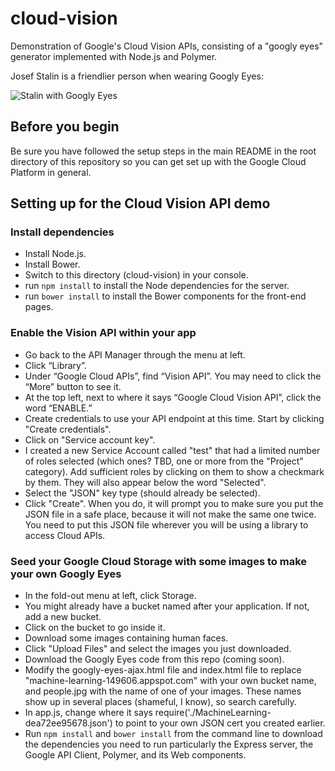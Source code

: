 # cloud-vision

Demonstration of Google's Cloud Vision APIs, consisting of a "googly eyes" generator implemented with Node.js and Polymer.

Josef Stalin is a friendlier person when wearing Googly Eyes:

![Stalin with Googly Eyes](http://stev-o.us/stalin-googly-eyes.png)

## Before you begin

Be sure you have followed the setup steps in the main README in the root directory of this repository so you can get set up with the Google Cloud Platform in general.

## Setting up for the Cloud Vision API demo

### Install dependencies

* Install Node.js.
* Install Bower.
* Switch to this directory (cloud-vision) in your console.
* run `npm install` to install the Node dependencies for the server.
* run `bower install` to install the Bower components for the front-end pages. 

### Enable the Vision API within your app

* Go back to the API Manager through the menu at left.
* Click “Library”.
* Under “Google Cloud APIs”, find “Vision API”.  You may need to click the “More” button to see it.
* At the top left, next to where it says “Google Cloud Vision API”, click the word “ENABLE.”
* Create credentials to use your API endpoint at this time.  Start by clicking "Create credentials".
* Click on "Service account key".
* I created a new Service Account called "test" that had a limited number of roles selected (which ones?  TBD, one or more from the "Project" category).  Add sufficient roles by clicking on them to show a checkmark by them.  They will also appear below the word "Selected".
* Select the "JSON" key type (should already be selected).
* Click "Create".  When you do, it will prompt you to make sure you put the JSON file in a safe place, because it will not make the same one twice.  You need to put this JSON file wherever you will be using a library to access Cloud APIs.

### Seed your Google Cloud Storage with some images to make your own Googly Eyes

* In the fold-out menu at left, click Storage.
* You might already have a bucket named after your application.  If not, add a new bucket.
* Click on the bucket to go inside it.
* Download some images containing human faces.
* Click "Upload Files" and select the images you just downloaded.
* Download the Googly Eyes code from this repo (coming soon).
* Modify the googly-eyes-ajax.html file and index.html file to replace "machine-learning-149606.appspot.com" with your own bucket name, and people.jpg with the name of one of your images.  These names show up in several places (shameful, I know), so search carefully.
* In app.js, change where it says require('./MachineLearning-dea72ee95678.json') to point to your own JSON cert you created earlier.
* Run `npm install` and `bower install` from the command line to download the dependencies you need to run particularly the Express server, the Google API Client, Polymer, and its Web components.

